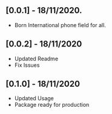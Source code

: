 ## [0.0.1] - 18/11/2020.

* Born International phone field for all.

## [0.0.2] - 18/11/2020

* Updated Readme 
* Fix Issues

## [0.1.0] - 18/11/2020
* Updated Usage
* Package ready for production